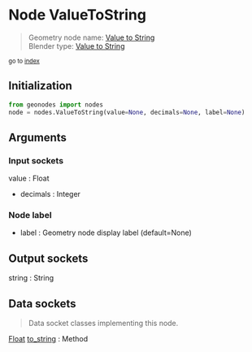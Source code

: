 
# Node ValueToString

> Geometry node name: [Value to String](https://docs.blender.org/manual/en/latest/modeling/geometry_nodes/material/value_to_string.html)<br>
  Blender type: [Value to String](https://docs.blender.org/api/current/bpy.types.FunctionNodeValueToString.html)
  
<sub>go to [index](/docs/index.md)</sub>

## Initialization

```python
from geonodes import nodes
node = nodes.ValueToString(value=None, decimals=None, label=None)
```



## Arguments


### Input sockets

value : Float
- decimals : Integer

### Node label

- label : Geometry node display label (default=None)

## Output sockets

string : String

## Data sockets

> Data socket classes implementing this node.
  
[Float](/docs/sockets/Float.md) [to_string](/docs/sockets/Float.md#to_string) : Method


